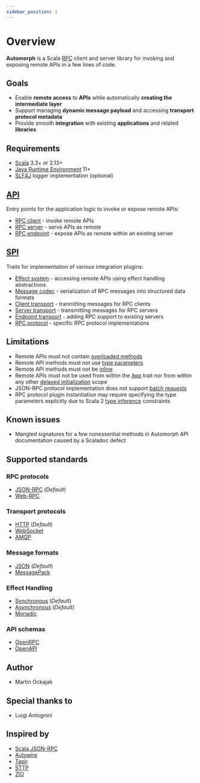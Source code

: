 ```yaml
---
sidebar_position: 1
---
```


# Overview

**Automorph** is a Scala [RPC](https://en.wikipedia.org/wiki/Remote_procedure_call) client and server library
for invoking and exposing remote APIs in a few lines of code.


## Goals

* Enable **remote access** to **APIs** while automatically **creating the intermediate layer**
* Support managing **dynamic message payload** and accessing **transport protocol metadata**
* Provide smooth **integration** with existing **applications** and related **libraries**


## Requirements

* [Scala](https://www.scala-lang.org/) 3.3+ or 2.13+
* [Java Runtime Environment](https://openjdk.java.net/) 11+
* [SLF4J](http://www.slf4j.org/) logger implementation (optional)


## [API](https://automorph.org/api/automorph.html)

Entry points for the application logic to invoke or expose remote APIs:

* [RPC client](https://automorph.org/api/automorph/RpcClient.html) - invoke remote APIs
* [RPC server](https://automorph.org/api/automorph/RpcServer.html) - serve APIs as remote
* [RPC endpoint](https://automorph.org/api/automorph/RpcEndpoint.html) - expose APIs as remote within an existing server


## [SPI](https://automorph.org/api/automorph/spi.html)

Traits for implementation of various integration plugins:

* [Effect system](https://automorph.org/api/automorph/spi/EffectSystem.html) - accessing remote APIs using effect handling abstractions
* [Message codec](https://automorph.org/api/automorph/spi/MessageCodec.html) - serialization of RPC messages into structured data formats
* [Client transport](https://automorph.org/api/automorph/spi/ClientTransport.html) - tranmitting messages for RPC clients
* [Server transport](https://automorph.org/api/automorph/spi/ServerTransport.html) - transmitting messages for RPC servers
* [Endpoint transport](https://automorph.org/api/automorph/spi/EndpointTransport.html) - adding RPC support to existing servers
* [RPC protocol](https://automorph.org/api/automorph/spi/RpcProtocol.html) - specific RPC protocol implementations


## Limitations

* Remote APIs must not contain [overloaded methods](https://en.wikipedia.org/wiki/Function_overloading)
* Remote API methods must not use [type parameters](https://docs.scala-lang.org/tour/polymorphic-methods.html)
* Remote API methods must not be [inline](https://docs.scala-lang.org/scala3/guides/macros/inline.html)
* Remote APIs must not be used from within the [App](https://scala-lang.org/api/3.x/scala/App.html) trait nor from within any other [delayed initialization](https://scala-lang.org/api/3.x/scala/DelayedInit.html) scope
* JSON-RPC protocol implementation does not support [batch requests](https://www.jsonrpc.org/specification#batch)
* RPC protocol plugin instantiation may require specifying the type parameters explicitly due to Scala 2 [type inference](https://docs.scala-lang.org/tour/type-inference.html) constraints


## Known issues

* Mangled signatures for a few nonessential methods in Automorph API documentation caused by a Scaladoc defect


## Supported standards

### RPC protocols

* [JSON-RPC](https://www.jsonrpc.org/specification) (*Default*)
* [Web-RPC](Web-RPC)

### Transport protocols

* [HTTP](https://en.wikipedia.org/wiki/Hypertext_Transfer_Protocol) (*Default*)
* [WebSocket](https://en.wikipedia.org/wiki/WebSocket)
* [AMQP](https://en.wikipedia.org/wiki/Advanced_Message_Queuing_Protocol)

### Message formats

* [JSON](https://www.json.org) (*Default*)
* [MessagePack](https://msgpack.org)

### Effect Handling

* [Synchronous](https://docs.scala-lang.org/scala3/book/taste-functions.html) (*Default*)
* [Asynchronous](https://docs.scala-lang.org/overviews/core/futures.html) (*Default*)
* [Monadic](https://blog.softwaremill.com/figuring-out-scala-functional-programming-libraries-af8230efccb4)

### API schemas

* [OpenRPC](https://spec.open-rpc.org)
* [OpenAPI](https://github.com/OAI/OpenAPI-Specification)


## Author

* Martin Ockajak


## Special thanks to

* Luigi Antognini


## Inspired by

* [Scala JSON-RPC](https://github.com/shogowada/scala-json-rpc)
* [Autowire](https://github.com/lihaoyi/autowire)
* [Tapir](https://tapir.softwaremill.com)
* [STTP](https://sttp.softwaremill.com)
* [ZIO](https://zio.dev)
